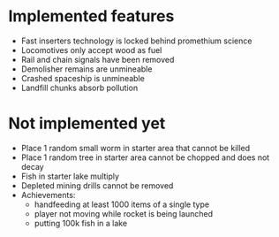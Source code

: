 # Implemented features

* Fast inserters technology is locked behind promethium science
* Locomotives only accept wood as fuel
* Rail and chain signals have been removed
* Demolisher remains are unmineable
* Crashed spaceship is unmineable
* Landfill chunks absorb pollution

# Not implemented yet

* Place 1 random small worm in starter area that cannot be killed
* Place 1 random tree in starter area cannot be chopped and does not decay
* Fish in starter lake multiply
* Depleted mining drills cannot be removed
* Achievements:
    * handfeeding at least 1000 items of a single type
    * player not moving while rocket is being launched
    * putting 100k fish in a lake
